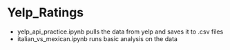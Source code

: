 # Yelp_Ratings
- yelp_api_practice.ipynb pulls the data from yelp and saves it to .csv files
- italian_vs_mexican.ipynb runs basic analysis on the data